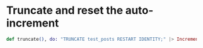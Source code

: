 # Truncate and reset the auto-increment


```ex
def truncate(), do: "TRUNCATE test_posts RESTART IDENTITY;" |> IncrementalSlug.TestRepo.query()
```